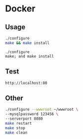 # Docker

## Usage
```bash
./configure
make && make install
```
```fish
./configure
make; and make install
```

## Test 
`http://localhost:80`

## Other
```bash
./configure --wwwroot ~/wwwroot \
--mysqlpassword 123456 \
--serverport 8080
make restart
make stop
make clean
```